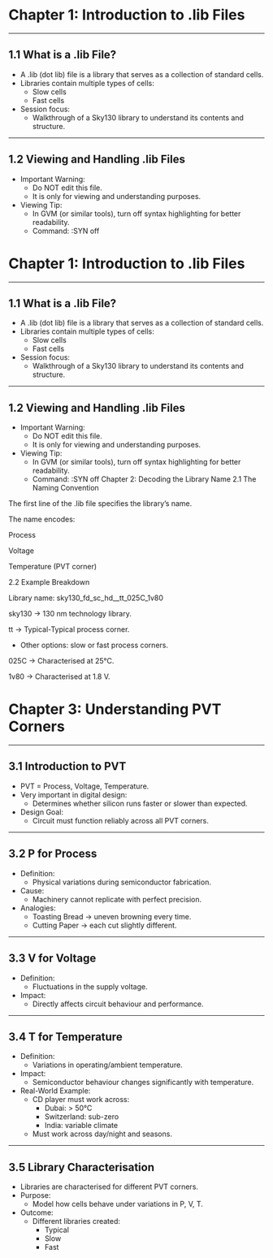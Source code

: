 # Chapter 1: Introduction to .lib Files

--------------------------------------------------------------------------------
1.1 What is a .lib File?
--------------------------------------------------------------------------------
- A .lib (dot lib) file is a library that serves as a collection of standard cells.
- Libraries contain multiple types of cells:
    * Slow cells
    * Fast cells
- Session focus:
    * Walkthrough of a Sky130 library to understand its contents and structure.

--------------------------------------------------------------------------------
1.2 Viewing and Handling .lib Files
--------------------------------------------------------------------------------
- Important Warning:
    * Do NOT edit this file.
    * It is only for viewing and understanding purposes.
- Viewing Tip:
    * In GVM (or similar tools), turn off syntax highlighting for better readability.
    * Command:
      :SYN off
# Chapter 1: Introduction to .lib Files

--------------------------------------------------------------------------------
1.1 What is a .lib File?
--------------------------------------------------------------------------------
- A .lib (dot lib) file is a library that serves as a collection of standard cells.
- Libraries contain multiple types of cells:
    * Slow cells
    * Fast cells
- Session focus:
    * Walkthrough of a Sky130 library to understand its contents and structure.

--------------------------------------------------------------------------------
1.2 Viewing and Handling .lib Files
--------------------------------------------------------------------------------
- Important Warning:
    * Do NOT edit this file.
    * It is only for viewing and understanding purposes.
- Viewing Tip:
    * In GVM (or similar tools), turn off syntax highlighting for better readability.
    * Command:
      :SYN off
Chapter 2: Decoding the Library Name
2.1 The Naming Convention

The first line of the .lib file specifies the library’s name.

The name encodes:

Process

Voltage

Temperature (PVT corner)

2.2 Example Breakdown

Library name: sky130_fd_sc_hd__tt_025C_1v80

sky130 → 130 nm technology library.

tt → Typical-Typical process corner.
- Other options: slow or fast process corners.

025C → Characterised at 25°C.

1v80 → Characterised at 1.8 V.


# Chapter 3: Understanding PVT Corners

--------------------------------------------------------------------------------
3.1 Introduction to PVT
--------------------------------------------------------------------------------
- PVT = Process, Voltage, Temperature.
- Very important in digital design:
    * Determines whether silicon runs faster or slower than expected.
- Design Goal:
    * Circuit must function reliably across all PVT corners.

--------------------------------------------------------------------------------
3.2 P for Process
--------------------------------------------------------------------------------
- Definition:
    * Physical variations during semiconductor fabrication.
- Cause:
    * Machinery cannot replicate with perfect precision.
- Analogies:
    * Toasting Bread → uneven browning every time.
    * Cutting Paper  → each cut slightly different.

--------------------------------------------------------------------------------
3.3 V for Voltage
--------------------------------------------------------------------------------
- Definition:
    * Fluctuations in the supply voltage.
- Impact:
    * Directly affects circuit behaviour and performance.

--------------------------------------------------------------------------------
3.4 T for Temperature
--------------------------------------------------------------------------------
- Definition:
    * Variations in operating/ambient temperature.
- Impact:
    * Semiconductor behaviour changes significantly with temperature.
- Real-World Example:
    * CD player must work across:
        - Dubai: > 50°C
        - Switzerland: sub-zero
        - India: variable climate
    * Must work across day/night and seasons.

--------------------------------------------------------------------------------
3.5 Library Characterisation
--------------------------------------------------------------------------------
- Libraries are characterised for different PVT corners.
- Purpose:
    * Model how cells behave under variations in P, V, T.
- Outcome:
    * Different libraries created:
        - Typical
        - Slow
        - Fast
